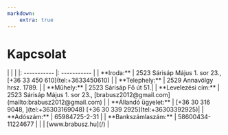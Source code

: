 ```yaml
---
markdown:
    extra: true
---
```

# **Kapcsolat**  

<div markdown="1" class="title6">
| | |
|: ----------- |: ----------- |
| **Iroda:** | 	2523 Sárisáp Május 1. sor 23., [+36 33 450 610](tel:+3633450610) |
| **Telephely:** | 2529 Annavölgy hrsz. 1789. |
| **Műhely:** | 2523 Sárisáp Fő út 51.|
| **Levelezési cím:** | 2523 Sárisáp Május 1. sor 23.,  [brabusz2012@gmail.com](mailto:brabusz2012@gmail.com) |
| **Állandó ügyelet:** | [+36 30 316 9048,   ](tel:+36303169048) [+36 30 339 2925](tel:+36303392925)|
| **Adószám:** | 	65984725-2-31 |
| **Bankszámlaszám:** | 	58600434-11224677 |
| | [www.brabusz.hu](/) |
</div>
